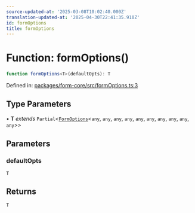 ```yaml
---
source-updated-at: '2025-03-08T10:02:40.000Z'
translation-updated-at: '2025-04-30T22:41:35.910Z'
id: formOptions
title: formOptions
---
```


<!-- DO NOT EDIT: this page is autogenerated from the type comments -->

# Function: formOptions()

```ts
function formOptions<T>(defaultOpts): T
```

Defined in: [packages/form-core/src/formOptions.ts:3](https://github.com/TanStack/form/blob/main/packages/form-core/src/formOptions.ts#L3)

## Type Parameters

• **T** *extends* `Partial`\<[`FormOptions`](../interfaces/formoptions.md)\<`any`, `any`, `any`, `any`, `any`, `any`, `any`, `any`, `any`, `any`\>\>

## Parameters

### defaultOpts

`T`

## Returns

`T`
